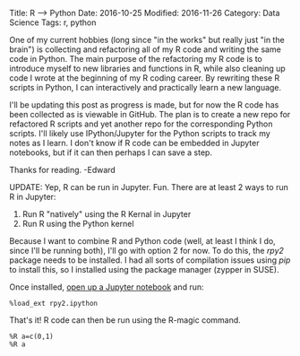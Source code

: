 Title: R --> Python
Date: 2016-10-25
Modified: 2016-11-26
Category: Data Science
Tags: r, python

One of my current hobbies (long since "in the works" but really just "in the brain") is collecting and refactoring all 
of my R code and writing the same code in Python. The main purpose of the refactoring my R code is to introduce myself 
to new libraries and functions in R, while also cleaning up code I wrote at the beginning of my R coding career. By 
rewriting these R scripts in Python, I can interactively and practically learn a new language. 

I'll be updating this post as progress is made, but for now the R code has been collected as is viewable in GitHub. 
The plan is to create a new repo for refactored R scripts and yet another repo for the corresponding Python scripts. 
I'll likely use IPython/Jupyter for the Python scripts to track my notes as I learn. I don't know if R code can be 
embedded in Jupyter notebooks, but if it can then perhaps I can save a step. 

Thanks for reading.
-Edward

UPDATE: Yep, R can be run in Jupyter. Fun. There are at least 2 ways to run R in Jupyter:

1. Run R "natively" using the R Kernal in Jupyter
2. Run R using the Python kernel

Because I want to combine R and Python code (well, at least I think I do, since I'll be running both), I'll go with option 2 for now. To do this, the *rpy2* package needs to be installed. I had all sorts of compilation issues using *pip* to install this, so I installed using the package manager (zypper in SUSE).

Once installed, [open up a Jupyter notebook]({filename}jupyternotes.md) and run:
```
%load_ext rpy2.ipython
```

That's it! R code can then be run using the R-magic command.
```
%R a=c(0,1)
%R a
``` 
